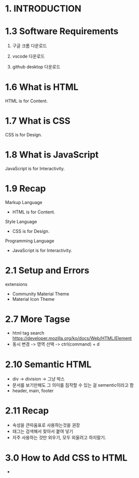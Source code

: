 # 1. INTRODUCTION

# 1.3 Software Requirements

1. 구글 크롬 다운로드

2. vscode 다운로드

3. github desktop 다운로드

# 1.6 What is HTML

HTML is for Content.

# 1.7 What is CSS

CSS is for Design.

# 1.8 What is JavaScript

JavaScript is for Interactivity.

# 1.9 Recap

Markup Language

- HTML is for Content.

Style Language

- CSS is for Design.

Programming Language

- JavaScript is for Interactivity.

# 2.1 Setup and Errors

extensions

- Community Material Theme
- Material Icon Theme

# 2.7 More Tagse

- html tag search
  https://developer.mozilla.org/ko/docs/Web/HTML/Element
- 동시 변경 -> 영역 선택 -> ctrl(command) + d

# 2.10 Semantic HTML

- div -> division -> 그냥 박스
- 문서를 보기만해도 그 의미를 짐작할 수 있는 걸 sementic이라고 함
- header, main, footer

# 2.11 Recap

- 속성을 큰따움표로 사용하는것을 권장
- 태그는 검색해서 찾아서 붙여 넣기
- 자주 사용하는 것만 외우기, 모두 외울려고 하지말기.

# 3.0 How to Add CSS to HTML

- <style> 태그 사용하기
- <link> 태그를 사용해서 "style.css" 파일 임포트 하기
    <link href="styles.css" rel="stylesheet">
  ** href -> hypertext reference
  ** rel -> relationship

# 3.2 What Does Cascading Mean

- CSS 는 위에서 아래로 읽기 때문에 가장 하단에 있는 CSS 스타일이 최종적으로 적용됨

# 3.3 Blocks and Inlines

- Blocks - 한줄을 다 차지 : div, p, address 등등
- Inlines - 옆에 다른 요소가 올수 있음 : span, a, img 등등

# 3.4 Margin Part One

![Alt text](image.png)

# 3.5 Margin Part Two

- margin: top right bottom left
  top+bottom right+left
- collapsing margins : Blocks에만 있는 특이한 현상으로 위아래 마진이 중복되는 경우 더 큰값을 가진 쪽으로 병합 되는 현상

# 3.8 Classes

- id는 유니크해야함. 따라서 여러 요소에 동시에 스타일을 적용하고 싶은 경우 클래스를 통해 할당 가능
- id에 css를 적용하는 경우 "#"을 접두사로 사용 클래스를 사용하는 경우 "."을 접두사로 사용

# 3.10 Flexbox Part One

- flexbox를 사용하려면 자식요소에 사용하지 말고 부모 요소에 사용할 것
- justify-content : main-axis / horizantal
- alingn-item : cross-axis / vertical
- vh - viewport height : 스크린 크기를 나타냄 100을 주면 화면의 100%를 의미

# 3.11 Flexbox Part Two

- flex-direction : 컨턴츠를 수평으로 나타낼지, 수직으로 표현할지 결정 - 기본 수평
  - reverse 옵션으로 역순 정렬도 가능

# 3.12 Fixed

- position: fixed; - 화면에 컨텐츠가 고정 됨
- position은 일반적으로 레이아웃 보다는 위치를 아주 조금 움직이고 싶을때 사용
- position fixed를 이용하면 스크롤해도 항상 제자리에 머무른다.
- 처음 만들어진 자리에 고정 되어있다. 하지만 top, left, right, bottom 중 하나만 수정해도 서로 다른 레이어에 위치하게되어 원래 위치가 무시된다.
- positon fixed를 이용하면 가장 위에 위치하게 된다. (맨 앞)

# 3.13 Relative Absolute

- positon: static; (default)
- position: fixed; -> element가 처음 생성된 자리에 고정.
- position: relative; -> element가 '처음 생성된 위치'를 기준점으로, top bottom left right으로 위치를 조금씩 수정할 수 있음

```
position: relative;
top: -10px;
```

- position: absolute; -> 가장 가까운 relative 부모를 기준으로 이동 position:relative; 를 해주면 부모가 됨. 없으면 body가 부모.

# 3.14 Pseudo Selectors part One

- # : id
- . : class
  div:first-child {
  background-color: teal;
  }
  div:last-child {
  background-color: red;
  }
  span:nth-child(5n) {
  background-color: teal;
  } -> even, odd 등

# 3.15 Combinators

- div의 바로 밑 자식에서 span을 찾아서 그것만 효과를 주는 방법

```
// 1
div span {
text-decoration : underline;
}
이렇게하면 div밑에 있는 모든 span이 효과를 가진다
직접적인 부모가 아니어도 밑에있는 것들을 모두 css가 찾는다.

// 2
div > span {
text-decoration : underline;
}
이렇게하면 바로 밑!!! 을 찾게 되므로 바로 밑의 자식만 건들일수있게된다.
```

- 형제에게 효과를 주는방법

```
p + span {
color: black;
}
+ 를 사용하면 형제에게 영향을 끼칠 수 있다. cool
```

# 3.16 Pseudo Selectors part Two

- \*= is 'contains'
- ~= is 'exactly'

# 3.17 States

1. active : 대상을 클릭하고 있는 상태
2. hover : 마우스가 대상 위에 있을때의 상태
3. focus : active와 비슷하다고 생각될 수 있는데, 키보드로 선택되었을때를 말한다 !
4. visited : 링크에만 적요이된다 그 링크에 방문했다면 그 안에 스타일이 적용이된다
5. focus-within : focuse된 자식을 가진 부모 엘리먼트의 상태를 말한다
   예시에서 form은 그 자식들인 input이 focus가 되면 form의 모습을 바꾼다는 의미

- state들을 다른 엘리먼트와 연계해서 사용 가능

1. 부모의 state에 따라 조정 - form이 hover일경우 input의 백그라운드 컬러가 바뀜, 부모의 state에 따라 자식의 state를 조정 가능

form:hover input {
background-color: slateblue;
}

2. 부모와 자식의 state에 따라 조정
   form:hover input:focus {
   background-color: teal;
   }
